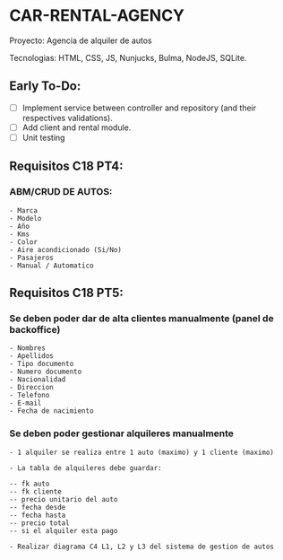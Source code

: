 # CAR-RENTAL-AGENCY
Proyecto: Agencia de alquiler de autos

Tecnologias: HTML, CSS, JS, Nunjucks, Bulma, NodeJS, SQLite.

## Early To-Do:
- [ ] Implement service between controller and repository (and their respectives validations).
- [ ] Add client and rental module.
- [ ] Unit testing

## Requisitos C18 PT4:

### ABM/CRUD DE AUTOS:
    - Marca
    - Modelo
    - Año
    - Kms
    - Color
    - Aire acondicionado (Si/No)
    - Pasajeros
    - Manual / Automatico

## Requisitos C18 PT5: 

### Se deben poder dar de alta clientes manualmente (panel de backoffice)

    - Nombres
    - Apellidos
    - Tipo documento
    - Numero documento
    - Nacionalidad
    - Direccion
    - Telefono
    - E-mail
    - Fecha de nacimiento

### Se deben poder gestionar alquileres manualmente

    - 1 alquiler se realiza entre 1 auto (maximo) y 1 cliente (maximo)

    - La tabla de alquileres debe guardar:

    -- fk auto
    -- fk cliente
    -- precio unitario del auto
    -- fecha desde
    -- fecha hasta
    -- precio total
    -- si el alquiler esta pago
    
    - Realizar diagrama C4 L1, L2 y L3 del sistema de gestion de autos
